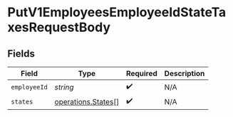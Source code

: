 # PutV1EmployeesEmployeeIdStateTaxesRequestBody


## Fields

| Field                                                    | Type                                                     | Required                                                 | Description                                              |
| -------------------------------------------------------- | -------------------------------------------------------- | -------------------------------------------------------- | -------------------------------------------------------- |
| `employeeId`                                             | *string*                                                 | :heavy_check_mark:                                       | N/A                                                      |
| `states`                                                 | [operations.States](../../models/operations/states.md)[] | :heavy_check_mark:                                       | N/A                                                      |